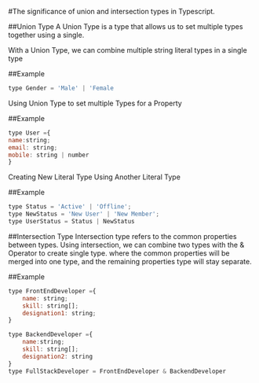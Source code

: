 #The significance of union and intersection types in Typescript.

##Union Type
A Union Type is a type that allows us to set multiple types together using a single.

With a Union Type, we can combine multiple string literal types in a single type

##Example
```js
type Gender = 'Male' | 'Female
```

Using Union Type to set multiple Types for a Property

##Example
```js
type User ={
name:string;
email: string;
mobile: string | number
}
```

Creating New Literal Type Using Another Literal Type

##Example

```js
type Status = 'Active' | 'Offline';
type NewStatus = 'New User' | 'New Member';
type UserStatus = Status | NewStatus
```

##Intersection Type
Intersection type refers to the common properties between types. Using intersection, we can combine two types with the & Operator to create single type. where the common properties will be merged into one type, and the remaining properties type will stay separate.

##Example

```js
type FrontEndDeveloper ={
    name: string;
    skill: string[];
    designation1: string;
}

type BackendDeveloper ={
    name:string;
    skill: string[];
    designation2: string
}
type FullStackDeveloper = FrontEndDeveloper & BackendDeveloper
```